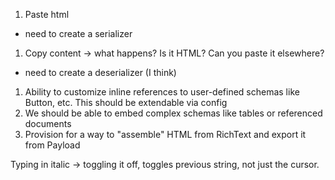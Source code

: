 1. Paste html
  - need to create a serializer
1. Copy content -> what happens? Is it HTML? Can you paste it elsewhere?
 - need to create a deserializer (I think)
1. Ability to customize inline references to user-defined schemas like Button, etc. This should be extendable via config
1. We should be able to embed complex schemas like tables or referenced documents
1. Provision for a way to "assemble" HTML from RichText and export it from Payload


Typing in italic
  -> toggling it off, toggles previous string, not just the cursor.
